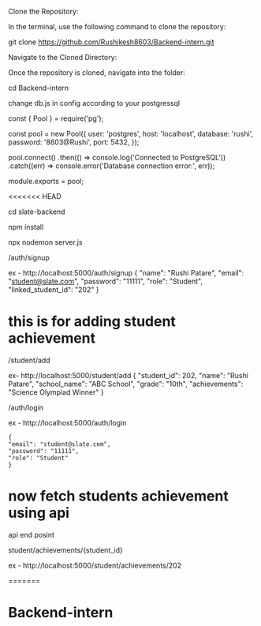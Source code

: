 Clone the Repository:

In the terminal, use the following command to clone the repository:

git clone https://github.com/Rushikesh8603/Backend-intern.git

Navigate to the Cloned Directory:

Once the repository is cloned, navigate into the folder:

cd Backend-intern

change db.js in config according to your postgressql

const { Pool } = require('pg');

const pool = new Pool({
    user: 'postgres',
    host: 'localhost',
    database: 'rushi',
    password: '8603@Rushi',
    port: 5432,
});

pool.connect()
    .then(() => console.log('Connected to PostgreSQL'))
    .catch((err) => console.error('Database connection error:', err));

module.exports = pool;


<<<<<<< HEAD
<!-- 1. Navigate to Your Backend Directory:
Assuming you're already in your slate-backend directory, you can run: -->

cd slate-backend


<!-- install Dependencies (if not already done): If you haven't installed the dependencies yet (or if you're not sure), run the following command to install all required packages listed in the package.json file: -->

npm install


<!-- Run the Server: Once all dependencies are installed, you can run the application. Assuming the main server file is server.js or app.js, you can run the app with one of these commands:

If you have nodemon installed (locally or globally): -->


npx nodemon server.js


<!-- API Endpoints -->

<!-- 
This endpoint allows users to register by providing their name, email, password, role and lined_student_id -->


/auth/signup

ex - http://localhost:5000/auth/signup
{
  "name": "Rushi Patare",
  "email": "student@slate.com",
  "password": "11111",
  "role": "Student",
  "linked_student_id": "202"
}



# this is for adding  student achievement

/student/add

ex- http://localhost:5000/student/add
{
    "student_id": 202,
    "name": "Rushi Patare",
    "school_name": "ABC School",
    "grade": "10th",
    "achievements": "Science Olympiad Winner"
}

<!-- 
for login -->
/auth/login

ex  -
    http://localhost:5000/auth/login

    {
    "email": "student@slate.com",
    "password": "11111",
    "role": "Student"
    }


#  now fetch students achievement  using api


<!--
 Using Postman for Token Validation:
Log in to get a new token (using your POST /auth/login route).
Copy the Bearer Token returned by the login response.
In Postman:
Set the request type to GET and the URL to http://localhost:5000/student/achievements/202.
Go to the Authorization tab.
Set Type to Bearer Token.
Paste the token you got from login in the Token field.
Send the request. -->

api end posint 

student/achievements/{student_id}
	
    
ex - http://localhost:5000/student/achievements/202







=======
# Backend-intern

